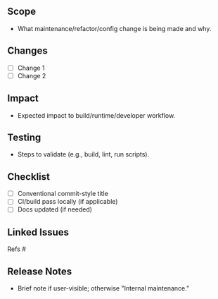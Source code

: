 <!--
Title (Conventional Commits):
chore(scope): short summary
-->

## Scope
- What maintenance/refactor/config change is being made and why.

## Changes
- [ ] Change 1
- [ ] Change 2

## Impact
- Expected impact to build/runtime/developer workflow.

## Testing
- Steps to validate (e.g., build, lint, run scripts).

## Checklist
- [ ] Conventional commit-style title
- [ ] CI/build pass locally (if applicable)
- [ ] Docs updated (if needed)

## Linked Issues
Refs #

## Release Notes
- Brief note if user-visible; otherwise "Internal maintenance."

